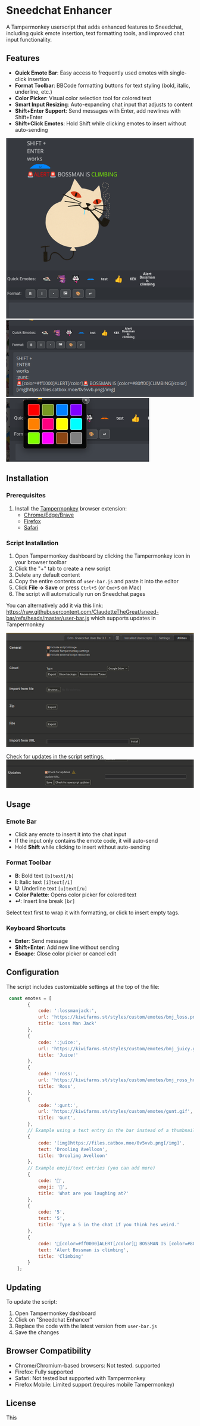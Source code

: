 # Sneedchat Enhancer

A Tampermonkey userscript that adds enhanced features to Sneedchat, including quick emote insertion, text formatting tools, and improved chat input functionality.

## Features

- **Quick Emote Bar**: Easy access to frequently used emotes with single-click insertion
- **Format Toolbar**: BBCode formatting buttons for text styling (bold, italic, underline, etc.)
- **Color Picker**: Visual color selection tool for colored text
- **Smart Input Resizing**: Auto-expanding chat input that adjusts to content
- **Shift+Enter Support**: Send messages with Enter, add newlines with Shift+Enter
- **Shift+Click Emotes**: Hold Shift while clicking emotes to insert without auto-sending


![Emote Picker](img/emote-picker.png)
![Text Editor](img/text-editor.png)
![Color Picker](img/color-picker.png)

## Installation

### Prerequisites

1. Install the [Tampermonkey](https://www.tampermonkey.net/) browser extension:
   - [Chrome/Edge/Brave](https://chrome.google.com/webstore/detail/tampermonkey/dhdgffkkebhmkfjojejmpbldmpobfkfo)
   - [Firefox](https://addons.mozilla.org/en-US/firefox/addon/tampermonkey/)
   - [Safari](https://apps.apple.com/us/app/tampermonkey/id1482490089)

### Script Installation

1. Open Tampermonkey dashboard by clicking the Tampermonkey icon in your browser toolbar
2. Click the "+" tab to create a new script
3. Delete any default content
4. Copy the entire contents of `user-bar.js` and paste it into the editor
5. Click **File → Save** or press `Ctrl+S` (or `Cmd+S` on Mac)
6. The script will automatically run on Sneedchat pages


You can alternatively add it via this link: https://raw.githubusercontent.com/ClaudetteTheGreat/sneed-bar/refs/heads/master/user-bar.js which supports updates in Tampermonkey

![install](img/install.png)

Check for updates in the script settings.
![updates](img/update.png)

## Usage

### Emote Bar
- Click any emote to insert it into the chat input
- If the input only contains the emote code, it will auto-send
- Hold **Shift** while clicking to insert without auto-sending

### Format Toolbar
- **B**: Bold text `[b]text[/b]`
- **I**: Italic text `[i]text[/i]`
- **U**: Underline text `[u]text[/u]`
- **Color Palette**: Opens color picker for colored text
- **↵**: Insert line break `[br]`

Select text first to wrap it with formatting, or click to insert empty tags.

### Keyboard Shortcuts
- **Enter**: Send message
- **Shift+Enter**: Add new line without sending
- **Escape**: Close color picker or cancel edit

## Configuration

The script includes customizable settings at the top of the file:

```javascript
 const emotes = [
        {
            code: ':lossmanjack:',
            url: 'https://kiwifarms.st/styles/custom/emotes/bmj_loss.png',
            title: 'Loss Man Jack'
        },
        {
            code: ':juice:',
            url: 'https://kiwifarms.st/styles/custom/emotes/bmj_juicy.gif',
            title: 'Juice!'
        },
        {
            code: ':ross:',
            url: 'https://kiwifarms.st/styles/custom/emotes/bmj_ross_hq.png',
            title: 'Ross',
        },
        {
            code: ':gunt:',
            url: 'https://kiwifarms.st/styles/custom/emotes/gunt.gif',
            title: 'Gunt',
        },        
        // Example using a text entry in the bar instead of a thumbnail        
        {
            code: '[img]https://files.catbox.moe/0v5vvb.png[/img]',
            text: 'Drooling Avelloon',
            title: 'Drooling Avelloon'
        },
        // Example emoji/text entries (you can add more)
        {
            code: '🤡',
            emoji: '🤡',
            title: 'What are you laughing at?'
        },
        {
            code: '5',
            text: '5',
            title: 'Type a 5 in the chat if you think hes weird.'
        },
        {
            code: '🚨[color=#ff0000]ALERT[/color]🚨 BOSSMAN IS [color=#80ff00]CLIMBING[/color]',
            text: 'Alert Bossman is climbing',
            title: 'Climbing'
        }
    ];
```

## Updating

To update the script:
1. Open Tampermonkey dashboard
2. Click on "Sneedchat Enhancer"
3. Replace the code with the latest version from `user-bar.js`
4. Save the changes


## Browser Compatibility

- Chrome/Chromium-based browsers: Not tested. supported
- Firefox: Fully supported
- Safari: Not tested but supported with Tampermonkey
- Firefox Mobile:  Limited support (requires mobile Tampermonkey)

## License

This 